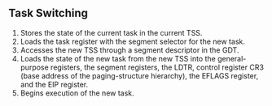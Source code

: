 ## Task Switching
1. Stores the state of the current task in the current TSS.
2. Loads the task register with the segment selector for the new task.
3. Accesses the new TSS through a segment descriptor in the GDT.
4. Loads the state of the new task from the new TSS into the general-purpose registers, the segment registers,
the LDTR, control register CR3 (base address of the paging-structure hierarchy), the EFLAGS register, and the
EIP register.
5. Begins execution of the new task.